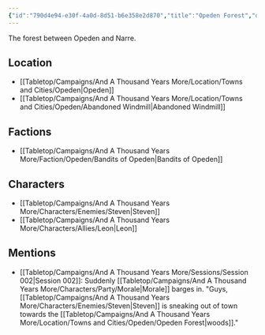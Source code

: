 ```yaml
---
{"id":"790d4e94-e30f-4a0d-8d51-b6e358e2d870","title":"Opeden Forest","description":"The forest between Opeden and Narre.","isCurrentLocation":false,"publish":true,"date_created":"Tuesday, March 21st 2023, 12:54:51 pm","date_modified":"Friday, April 26th 2024, 11:23:03 pm","editing_lock":false,"live_preview":true,"cssclasses":["mado-heading"],"PassFrontmatter":true}
---
```



The forest between Opeden and Narre.

## Location

- [[Tabletop/Campaigns/And A Thousand Years More/Location/Towns and Cities/Opeden\|Opeden]]
- [[Tabletop/Campaigns/And A Thousand Years More/Location/Towns and Cities/Opeden/Abandoned Windmill\|Abandoned Windmill]]

## Factions

- [[Tabletop/Campaigns/And A Thousand Years More/Faction/Opeden/Bandits of Opeden\|Bandits of Opeden]]

## Characters

- [[Tabletop/Campaigns/And A Thousand Years More/Characters/Enemies/Steven\|Steven]]
- [[Tabletop/Campaigns/And A Thousand Years More/Characters/Allies/Leon\|Leon]]

## Mentions

- [[Tabletop/Campaigns/And A Thousand Years More/Sessions/Session 002\|Session 002]]: Suddenly [[Tabletop/Campaigns/And A Thousand Years More/Characters/Party/Morale\|Morale]] barges in. "Guys, [[Tabletop/Campaigns/And A Thousand Years More/Characters/Enemies/Steven\|Steven]] is sneaking out of town towards the [[Tabletop/Campaigns/And A Thousand Years More/Location/Towns and Cities/Opeden/Opeden Forest\|woods]]."

